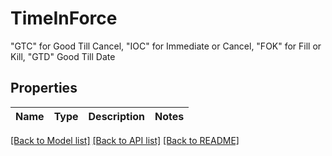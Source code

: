 # TimeInForce

\"GTC\" for Good Till Cancel, \"IOC\" for Immediate or Cancel, \"FOK\" for Fill or Kill, \"GTD\" Good Till Date
## Properties
Name | Type | Description | Notes
------------ | ------------- | ------------- | -------------

[[Back to Model list]](../README.md#documentation-for-models) [[Back to API list]](../README.md#documentation-for-api-endpoints) [[Back to README]](../README.md)


